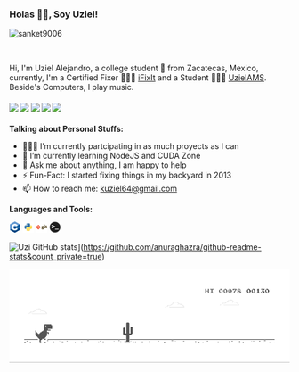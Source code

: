 
### Holas 👋🏽, Soy Uziel!
<p align="left"> <img src="https://komarev.com/ghpvc/?username=sanket9006" alt="sanket9006" /> </p> 


<br/>

Hi, I'm Uziel Alejandro, a college student 🚀 from Zacatecas, Mexico, currently, I'm a  Certified Fixer 🙍🏽‍♂️ [iFixIt](https://es.ifixit.com/) and a Student 👨🏽‍💻 [UzielAMS](https://www.zacatecas.ipn.mx/). Beside's Computers, I play music. 

####      ![](https://img.shields.io/badge/Python-%7C-0%2C%2022%2C%20100) ![](https://img.shields.io/badge/C++-%7C-yellowgreen) ![](https://img.shields.io/badge/Augmented%20Reality-%7C-blue) ![](https://img.shields.io/badge/SEO-%7C-ff69b4) ![](https://img.shields.io/badge/Testing-%3C%2F%3E-blueviolet)
  
**Talking about Personal Stuffs:**

- 👨🏽‍💻 I’m currently partcipating in as much proyects as I can
- 🌱 I’m currently learning NodeJS and CUDA Zone
- 💬 Ask me about anything, I am happy to help
- ⚡️ Fun-Fact: I started fixing things in my backyard in 2013
- 📫 How to reach me: kuziel64@gmail.com

**Languages and Tools:**   

<code><img height="20" src="https://raw.githubusercontent.com/github/explore/80688e429a7d4ef2fca1e82350fe8e3517d3494d/topics/cpp/cpp.png"></code>
<code><img height="20" src="https://raw.githubusercontent.com/github/explore/80688e429a7d4ef2fca1e82350fe8e3517d3494d/topics/python/python.png"></code>
<code><img height="20" src="https://raw.githubusercontent.com/github/explore/80688e429a7d4ef2fca1e82350fe8e3517d3494d/topics/git/git.png"></code>
<code><img height="20" src="https://raw.githubusercontent.com/github/explore/80688e429a7d4ef2fca1e82350fe8e3517d3494d/topics/terminal/terminal.png"></code>

![Uzi GitHub stats](https://github-readme-stats.vercel.app/api?username=Uzi-Oni)](https://github.com/anuraghazra/github-readme-stats&count_private=true)

![Dino](https://raw.githubusercontent.com/sanket9006/sanket9006/master/dino.gif)
